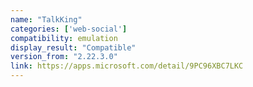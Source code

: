 ```yaml
---
name: "TalkKing"
categories: ['web-social']
compatibility: emulation
display_result: "Compatible"
version_from: "2.22.3.0"
link: https://apps.microsoft.com/detail/9PC96XBC7LKC
---
```

